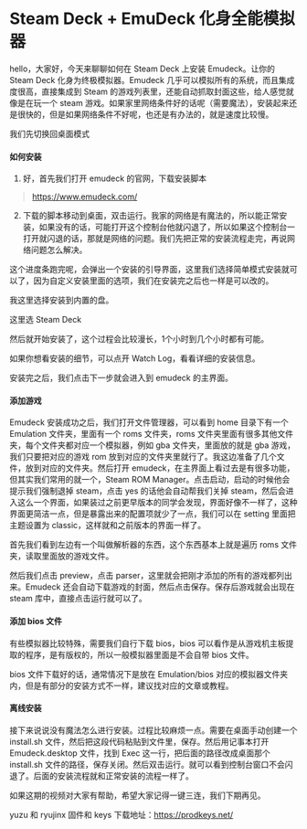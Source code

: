 # Steam Deck + EmuDeck 化身全能模拟器

hello，大家好，今天来聊聊如何在 Steam Deck 上安装 Emudeck。让你的 Steam Deck 化身为终极模拟器。Emudeck 几乎可以模拟所有的系统，而且集成度很高，直接集成到 Steam 的游戏列表里，还能自动抓取封面这些，给人感觉就像是在玩一个 steam 游戏。如果家里网络条件好的话呢（需要魔法），安装起来还是很快的，但是如果网络条件不好呢，也还是有办法的，就是速度比较慢。

我们先切换回桌面模式 

#### 如何安装

1. 好，首先我们打开 emudeck 的官网，下载安装脚本
> https://www.emudeck.com/

2. 下载的脚本移动到桌面，双击运行。我家的网络是有魔法的，所以能正常安装，如果没有的话，可能打开这个控制台他就闪退了，所以如果这个控制台一打开就闪退的话，那就是网络的问题。我们先把正常的安装流程走完，再说网络问题怎么解决。

这个进度条跑完呢，会弹出一个安装的引导界面，这里我们选择简单模式安装就可以了，因为自定义安装里面的选项，我们在安装完之后也一样是可以改的。

我这里选择安装到内置的盘。

这里选 Steam Deck

然后就开始安装了，这个过程会比较漫长，1个小时到几个小时都有可能。

如果你想看安装的细节，可以点开 Watch Log，看看详细的安装信息。

安装完之后，我们点击下一步就会进入到 emudeck 的主界面。


#### 添加游戏

Emudeck 安装成功之后，我们打开文件管理器，可以看到 home 目录下有一个 Emulation 文件夹，里面有一个 roms 文件夹，roms 文件夹里面有很多其他文件夹，每个文件夹都对应一个模拟器，例如 gba 文件夹，里面放的就是 gba 游戏，我们只要把对应的游戏 rom 放到对应的文件夹里就行了。我这边准备了几个文件，放到对应的文件夹。然后打开 emudeck，在主界面上看过去是有很多功能，但其实我们常用的就一个，Steam ROM Manager。点击启动，启动的时候他会提示我们强制退掉 steam，点击 yes 的话他会自动帮我们关掉 steam，然后会进入这么一个界面，如果装过之前更早版本的同学会发现，界面好像不一样了，这种界面更简洁一点，但是暴露出来的配置项就少了一点，我们可以在 setting 里面把主题设置为 classic，这样就和之前版本的界面一样了。

首先我们看到左边有一个叫做解析器的东西，这个东西基本上就是遍历 roms 文件夹，读取里面放的游戏文件。

然后我们点击 preview，点击 parser，这里就会把刚才添加的所有的游戏都列出来。Emudeck 还会自动下载游戏的封面，然后点击保存。保存后游戏就会出现在 steam 库中，直接点击运行就可以了。

#### 添加 bios 文件

有些模拟器比较特殊，需要我们自行下载 bios，bios 可以看作是从游戏机主板提取的程序，是有版权的，所以一般模拟器里面是不会自带 bios 文件。

bios 文件下载好的话，通常情况下是放在 Emulation/bios 对应的模拟器文件夹内，但是有部分的安装方式不一样，建议找对应的文章或教程。

#### 离线安装

接下来说说没有魔法怎么进行安装。过程比较麻烦一点。需要在桌面手动创建一个 install.sh 文件，然后把这段代码粘贴到文件里，保存。然后用记事本打开 Emudeck.desktop 文件，找到 Exec 这一行，把后面的路径改成桌面那个 install.sh 文件的路径，保存关闭。然后双击运行。就可以看到控制台窗口不会闪退了。后面的安装流程就和正常安装的流程一样了。 



如果这期的视频对大家有帮助，希望大家记得一键三连，我们下期再见。



yuzu 和 ryujinx 固件和 keys 下载地址：https://prodkeys.net/